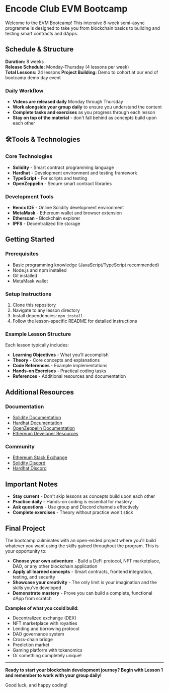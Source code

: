 # Encode Club EVM Bootcamp

Welcome to the EVM Bootcamp! This intensive 8-week semi-async programme is designed to take you from blockchain basics to building and testing smart contracts and dApps.

## Schedule & Structure

**Duration:** 8 weeks  
**Release Schedule:** Monday-Thursday (4 lessons per week)  
**Total Lessons:** 24 lessons
**Project Building:** Demo to cohort at our end of bootcamp demo day event

### Daily Workflow
- **Videos are released daily** Monday through Thursday
- **Work alongside your group daily** to ensure you understand the content
- **Complete tasks and exercises** as you progress through each lesson
- **Stay on top of the material** - don't fall behind as concepts build upon each other

## 🛠Tools & Technologies

### Core Technologies
- **Solidity** - Smart contract programming language
- **Hardhat** - Development environment and testing framework
- **TypeScript** - For scripts and testing
- **OpenZeppelin** - Secure smart contract libraries

### Development Tools
- **Remix IDE** - Online Solidity development environment
- **MetaMask** - Ethereum wallet and browser extension
- **Etherscan** - Blockchain explorer
- **IPFS** - Decentralized file storage

## Getting Started

### Prerequisites
- Basic programming knowledge (JavaScript/TypeScript recommended)
- Node.js and npm installed
- Git installed
- MetaMask wallet

### Setup Instructions
1. Clone this repository
2. Navigate to any lesson directory
3. Install dependencies: `npm install`
4. Follow the lesson-specific README for detailed instructions

### Example Lesson Structure
Each lesson typically includes:
- **Learning Objectives** - What you'll accomplish
- **Theory** - Core concepts and explanations
- **Code References** - Example implementations
- **Hands-on Exercises** - Practical coding tasks
- **References** - Additional resources and documentation

## Additional Resources

### Documentation
- [Solidity Documentation](https://docs.soliditylang.org/)
- [Hardhat Documentation](https://hardhat.org/docs)
- [OpenZeppelin Documentation](https://docs.openzeppelin.com/)
- [Ethereum Developer Resources](https://ethereum.org/developers/)

### Community
- [Ethereum Stack Exchange](https://ethereum.stackexchange.com/)
- [Solidity Discord](https://discord.gg/solidity)
- [Hardhat Discord](https://hardhat.org/discord)

## Important Notes

- **Stay current** - Don't skip lessons as concepts build upon each other
- **Practice daily** - Hands-on coding is essential for mastery
- **Ask questions** - Use group and Discord channels effectively
- **Complete exercises** - Theory without practice won't stick

## Final Project

The bootcamp culminates with an open-ended project where you'll build whatever you want using the skills gained throughout the program. This is your opportunity to:

- **Choose your own adventure** - Build a DeFi protocol, NFT marketplace, DAO, or any other blockchain application
- **Apply all learned concepts** - Smart contracts, frontend integration, testing, and security
- **Showcase your creativity** - The only limit is your imagination and the skills you've developed
- **Demonstrate mastery** - Prove you can build a complete, functional dApp from scratch

**Examples of what you could build:**
- Decentralized exchange (DEX)
- NFT marketplace with royalties
- Lending and borrowing protocol
- DAO governance system
- Cross-chain bridge
- Prediction market
- Gaming platform with tokenomics
- Or something completely unique!

---

**Ready to start your blockchain development journey? Begin with Lesson 1 and remember to work with your group daily!**

Good luck, and happy coding!
